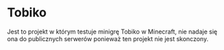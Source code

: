 # Tobiko

Jest to projekt w którym testuje minigrę Tobiko w Minecraft, nie nadaje się ona do publicznych serwerów ponieważ ten projekt nie jest skonczony.
